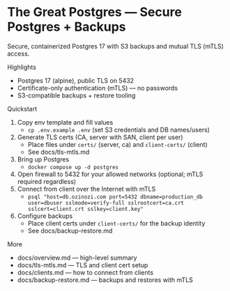 # The Great Postgres — Secure Postgres + Backups

Secure, containerized Postgres 17 with S3 backups and mutual TLS (mTLS) access.

Highlights
- Postgres 17 (alpine), public TLS on 5432
- Certificate-only authentication (mTLS) — no passwords
- S3-compatible backups + restore tooling

Quickstart
1) Copy env template and fill values
   - `cp .env.example .env` (set S3 credentials and DB names/users)
2) Generate TLS certs (CA, server with SAN, client per user)
   - Place files under `certs/` (server, ca) and `client-certs/` (client)
   - See docs/tls-mtls.md
3) Bring up Postgres
   - `docker compose up -d postgres`
4) Open firewall to 5432 for your allowed networks (optional; mTLS required regardless)
5) Connect from client over the Internet with mTLS
   - `psql "host=db.ozinozi.com port=5432 dbname=production_db user=dbuser sslmode=verify-full sslrootcert=ca.crt sslcert=client.crt sslkey=client.key"`
6) Configure backups
   - Place client certs under `client-certs/` for the backup identity
   - See docs/backup-restore.md

More
- docs/overview.md — high-level summary
- docs/tls-mtls.md — TLS and client cert setup
- docs/clients.md — how to connect from clients
- docs/backup-restore.md — backups and restores with mTLS
